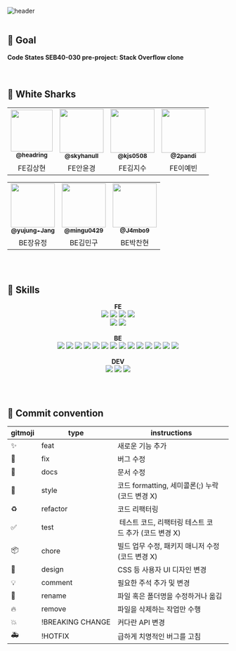 ![header](https://capsule-render.vercel.app/api?type=waving&color=2A4C8E&height=150&section=footer&text=Shark%20Overflow%20🦈&fontAlign=50&fontAlignY=75&fontColor=F5F8FF&fontSize=35&descAlign=92&descAlignY=7&descSize=102)
  <br/><br/>
## 🦈 Goal

<b>Code States SEB40-030 pre-project: Stack Overflow clone</b>
<br>
  <br/><br/>
## 🦈 White Sharks

<div align=center> 

<table>
  <tr>
     <td align="center"><a href="https://github.com/headring"><img src=https://avatars.githubusercontent.com/u/48895268?v=4 width="95px;" alt=""/><br /><sub><b>@headring</b></sub></a><br /></td>
     <td align="center"><a href="https://github.com/skyhanull"><img src="https://avatars.githubusercontent.com/u/106054006?v=4" width="100px;" alt=""/><br /><sub><b>@skyhanull</b></sub></a><br /></td>
    <td align="center"><a href="https://github.com/kjs0508"><img src=https://avatars.githubusercontent.com/u/107850055?v=4 width="100px;" alt=""/><br /><sub><b>@kjs0508</b></sub></a><br /></td>
    <td align="center"><a href="https://github.com/2pandi"><img src=https://avatars.githubusercontent.com/u/99231626?v=4 width="100px;" alt=""/><br /><sub><b>@2pandi</b></sub></a><br /></td>

</tr>
      <td align="center">FE김상현</td>
      <td align="center">FE안윤경</td>
      <td align="center">FE김지수</td>
      <td align="center">FE이예빈</td>
      
</tr>
</table>
<table>

 <tr>
  <td align="center"><a href="https://github.com/yujung-Jang"><img src=https://avatars.githubusercontent.com/u/76857246?v=4 width="100px;" alt=""/><br /><sub><b>@yujung-Jang</b></sub></a><br /></td>
     <td align="center"><a href="https://github.com/mingu0429"><img src=https://avatars.githubusercontent.com/u/73528227?v=4 width="100px;" alt=""/><br /><sub><b>@mingu0429</b></sub></a><br /></td>
     <td align="center"><a href="https://github.com/J4mbo9"><img src=https://avatars.githubusercontent.com/u/108328710?v=4 width="100px;" alt=""/><br /><sub><b>@J4mbo9</b></sub></a><br /></td>

</tr>
<tr>
      <td align="center">BE장유정</td>
      <td align="center">BE김민구</td>
      <td align="center">BE박찬현</td>
   
</tr>

</table>

</div>

  <br/><br/>
  
## 🦈 Skills

 <div align=center><b>FE</b> <div>
<div align=center> 
  <img src="https://img.shields.io/badge/html5-E34F26?style=for-the-badge&logo=html5&logoColor=white">
 <img src="https://img.shields.io/badge/css-1572B6?style=for-the-badge&logo=css3&logoColor=white">
 <img src="https://img.shields.io/badge/javascript-F7DF1E?style=for-the-badge&logo=javascript&logoColor=black">
 <img src="https://img.shields.io/badge/react-61DAFB?style=for-the-badge&logo=react&logoColor=black">
 <br>
  <img src="https://img.shields.io/badge/styledcomponents-DB7093?style=for-the-badge&logoColor=black">
 <img src="https://img.shields.io/badge/recoil-0075EB?style=for-the-badge&logoColor=black">

 </div>
<br>
 
  <div align=center><b>BE</b></div>

  <img src="https://img.shields.io/badge/java-007396?style=for-the-badge&logo=java&logoColor=white">
  <img src="https://img.shields.io/badge/springboot-6DB33F?style=for-the-badge&logo=springboot&logoColor=white">
  <img src="https://img.shields.io/badge/mysql-4479A1?style=for-the-badge&logo=mysql&logoColor=white">
  
 <img src="https://img.shields.io/badge/MapStruct-e68417?style=for-the-badge&logoColor=black">
 <img src="https://img.shields.io/badge/H2-0000bb?style=for-the-badge&logoColor=black"> 
 <img src="https://img.shields.io/badge/Spring Data JPA-6DB33F?style=for-the-badge&logoColor=black">
 <img src="https://img.shields.io/badge/Hibernate-59666C?style=for-the-badge&logoColor=black">

<img src="https://img.shields.io/badge/Spring Security-6DB33F?style=for-the-badge&logoColor=black">
<img src="https://img.shields.io/badge/JWT-d63aff?style=for-the-badge&logoColor=black">
<img src="https://img.shields.io/badge/OAuth 2.0-f8f9fa?style=for-the-badge&logoColor=black">

<img src="https://img.shields.io/badge/Junit5-ffd700?style=for-the-badge&logoColor=black">
<img src="https://img.shields.io/badge/mockito-6DB33F?style=for-the-badge&logoColor=black">
<img src="https://img.shields.io/badge/Spring Rest Docs-6DB33F?style=for-the-badge&logoColor=black">

<img src="https://img.shields.io/badge/Gradle-02303A?style=for-the-badge&logoColor=black">
   
   <br/>
   <br/>
   
  <div align=center><b>DEV</b></div>

  <img src="https://img.shields.io/badge/github-181717?style=for-the-badge&logo=github&logoColor=white">
  <img src="https://img.shields.io/badge/git-F05032?style=for-the-badge&logo=git&logoColor=white">
  <img src="https://img.shields.io/badge/fontawesome-339AF0?style=for-the-badge&logo=fontawesome&logoColor=white">
  
  <br/><br/>
  
  <div align=left>
  
## 🦈 Commit convention

</div>


<div align=center> 

| gitmoji               | type             | instructions                                                  |
| --------------------- | ---------------- | ------------------------------------------------------------- |
| ✨         | feat             | 새로운 기능 추가                                              |
| 🐛               | fix              | 버그 수정                                                     |
| 📝              | docs             | 문서 수정                                                     |
| 🎨               | style            | 코드 formatting, 세미콜론(;) 누락 (코드 변경 X)   |
| ♻️           | refactor         | 코드 리팩터링                                                 |
| ✅ | test             |  테스트 코드, 리팩터링 테스트 코드 추가 (코드 변경 X) |
| 📦️         | chore            | 빌드 업무 수정, 패키지 매니저 수정 (코드 변경 X)      |
| 💄         | design           | CSS 등 사용자 UI 디자인 변경                                  |
| 💡             | comment          | 필요한 주석 추가 및 변경                                      |
| 🚚            | rename           | 파일 혹은 폴더명을 수정하거나 옮김            |
| 🔥             | remove           | 파일을 삭제하는 작업만 수행                            |
| 💥             | !BREAKING CHANGE | 커다란 API 변경                                        |
| 🚑️       | !HOTFIX          | 급하게 치명적인 버그를 고침                       |

</div>
